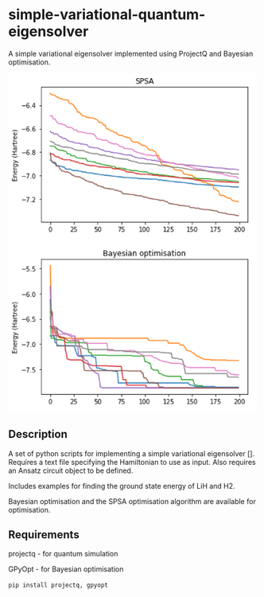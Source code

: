 # simple-variational-quantum-eigensolver
A simple variational eigensolver implemented using ProjectQ and Bayesian optimisation.

<img src="example_results.png"  width="500" />

## Description
A set of python scripts for implementing a simple variational eigensolver [].
Requires a text file specifying the Hamiltonian to use as input.
Also requires an Ansatz circuit object to be defined.

Includes examples for finding the ground state energy of LiH and H2.

Bayesian optimisation and the SPSA optimisation algorithm are available for optimisation.

## Requirements
projectq - for quantum simulation

GPyOpt - for Bayesian optimisation

`pip install projectq, gpyopt`

